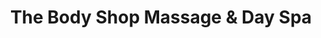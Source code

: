 ---
title: "The Body Shop Massage & Day Spa"
url: /chandler/the-body-shop-massage-and-day-spa/
shop: massage
---